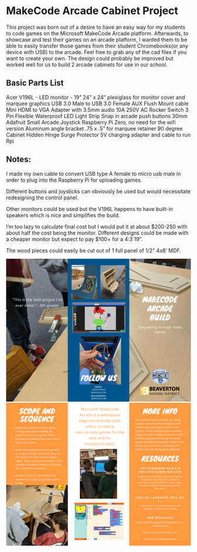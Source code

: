# MakeCode Arcade Cabinet Project

This project was born out of a desire to have an easy way for my students to code games on the Microsoft MakeCode Arcade platform.  Afterwards, to showcase and test their games on an arcade platform, I wanted them to be able to easily transfer those games from their student Chromebooks(or any device with USB) to the arcade. Feel free to grab any of the cad files if you want to create your own.  The design could probably be improved but worked well for us to build 2 arcade cabinets for use in our school.

## Basic Parts List
﻿Acer V196L - LED monitor - 19”
24” x 24” plexiglass for monitor cover and marquee graphics
USB 3.0 Male to USB 3.0 Female AUX Flush Mount cable
Mini HDMI to VGA Adapter with 3.5mm audio
10A 250V AC Rocker Switch 3 Pin
Flexible Waterproof LED Light Strip
Snap in arcade push buttons 30mm
Adafruit Small Arcade Joystick
Raspberry Pi Zero, no need for the wifi version
Aluminum angle bracket .75 x .5” for marquee retainer
90 degree Cabinet Hidden Hinge
Surge Protector
5V charging adapter and cable to run Rpi




## Notes:
I made my own cable to convert USB type A female to micro usb male in order to plug into the Raspberry Pi for uploading games.


Different buttons and joysticks can obviously be used but would necessitate redesigning the control panel.  


Other monitors could be used but the V196L happens to have built-in speakers which is nice and simplifies the build.


I’m too lazy to calculate final cost but I would put it at about $200-250 with about half the cost being the monitor.  Different designs could be made with a cheaper monitor but expect to pay $100+ for a 4:3 19”.


The wood pieces could easily be cut out of 1 full panel of 1/2" 4x8’ MDF.

![](Photos/brochurepage1.png)
![](Photos/brochurepage2.png)
